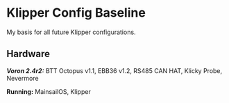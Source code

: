 # Klipper Config Baseline

My basis for all future Klipper configurations.

## Hardware
***Voron 2.4r2:***
    BTT Octopus v1.1,
    EBB36 v1.2,
    RS485 CAN HAT,
    Klicky Probe,
    Nevermore

**Running:** MainsailOS, Klipper
